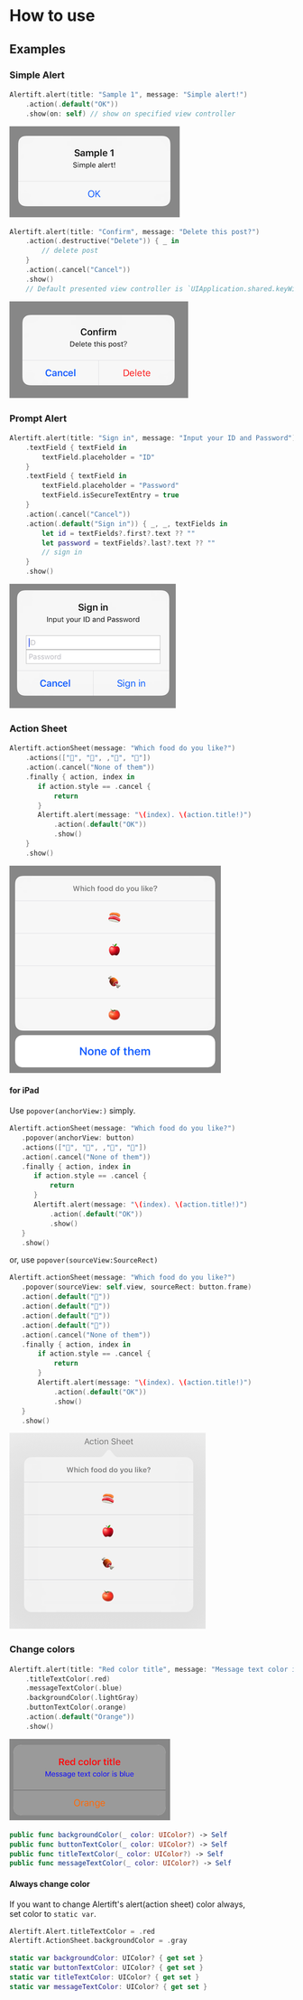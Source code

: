 # How to use
## Examples

### Simple Alert

```swift
Alertift.alert(title: "Sample 1", message: "Simple alert!")
    .action(.default("OK"))
    .show(on: self) // show on specified view controller
```

![img2](img2.png)


```swift
Alertift.alert(title: "Confirm", message: "Delete this post?")
    .action(.destructive("Delete")) { _ in
        // delete post
    }
    .action(.cancel("Cancel"))
    .show()
    // Default presented view controller is `UIApplication.shared.keyWindow?.rootViewController`
```

![img1](img1.png)


### Prompt Alert

```swift
Alertift.alert(title: "Sign in", message: "Input your ID and Password")
    .textField { textField in
        textField.placeholder = "ID"
    }
    .textField { textField in
        textField.placeholder = "Password"
        textField.isSecureTextEntry = true
    }
    .action(.cancel("Cancel"))
    .action(.default("Sign in")) { _, _, textFields in
        let id = textFields?.first?.text ?? ""
        let password = textFields?.last?.text ?? ""
        // sign in
    }
    .show()
```

![img3](img3.png)

### Action Sheet

```swift
Alertift.actionSheet(message: "Which food do you like?")
    .actions(["🍣", "🍎", ,"🍖", "🍅"])
    .action(.cancel("None of them"))
    .finally { action, index in
       if action.style == .cancel {
           return
       }
       Alertift.alert(message: "\(index). \(action.title!)")
           .action(.default("OK"))
           .show()
    }
    .show()
```

![img4](img4.png)

#### for iPad
Use `popover(anchorView:)` simply.

```swift
Alertift.actionSheet(message: "Which food do you like?")
   .popover(anchorView: button)
   .actions(["🍣", "🍎", ,"🍖", "🍅"])
   .action(.cancel("None of them"))
   .finally { action, index in
      if action.style == .cancel {
          return
      }
      Alertift.alert(message: "\(index). \(action.title!)")
          .action(.default("OK"))
          .show()
   }
   .show()
```

or, use `popover(sourceView:SourceRect)`

```swift
Alertift.actionSheet(message: "Which food do you like?")
   .popover(sourceView: self.view, sourceRect: button.frame)
   .action(.default("🍣"))
   .action(.default("🍎"))
   .action(.default("🍖"))
   .action(.default("🍅"))
   .action(.cancel("None of them"))
   .finally { action, index in
       if action.style == .cancel {
           return
       }
       Alertift.alert(message: "\(index). \(action.title!)")
           .action(.default("OK"))
           .show()
   }
   .show()
```


![img5](img5.png)

### Change colors

```swift
Alertift.alert(title: "Red color title", message: "Message text color is blue")
    .titleTextColor(.red)
    .messageTextColor(.blue)
    .backgroundColor(.lightGray)
    .buttonTextColor(.orange)
    .action(.default("Orange"))
    .show()
```

![img6](img6.png)

```swift
public func backgroundColor(_ color: UIColor?) -> Self
public func buttonTextColor(_ color: UIColor?) -> Self
public func titleTextColor(_ color: UIColor?) -> Self
public func messageTextColor(_ color: UIColor?) -> Self
```

#### Always change color

If you want to change Alertift's alert(action sheet) color always,  
set color to `static var`.

```swift
Alertift.Alert.titleTextColor = .red
Alertift.ActionSheet.backgroundColor = .gray
```

```swift
static var backgroundColor: UIColor? { get set }
static var buttonTextColor: UIColor? { get set }
static var titleTextColor: UIColor? { get set }
static var messageTextColor: UIColor? { get set }
```
